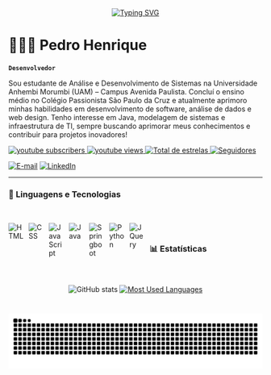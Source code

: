 <div align="center">
  <a href="https://git.io/typing-svg">
    <img src="https://readme-typing-svg.demolab.com?font=Fira+Code&weight=500&size=22&pause=1000&color=ffffff&center=true&vCenter=true&random=false&width=524&lines=%E2%8A%B9+Bem-vindo+ao+meu+perfil!+%E2%8A%B9" alt="Typing SVG">
  </a>
</div>
<!--
//+%CB%99%E1%B5%95%CB%99+%E2%8A%B9+// -->


# 👨🏻‍💻 Pedro Henrique

**`Desenvolvedor`**

Sou estudante de Análise e Desenvolvimento de Sistemas na Universidade Anhembi Morumbi (UAM) – Campus Avenida Paulista. Concluí o ensino médio no Colégio Passionista São Paulo da Cruz e atualmente aprimoro minhas habilidades em desenvolvimento de software, análise de dados e web design. Tenho interesse em Java, modelagem de sistemas e infraestrutura de TI, sempre buscando aprimorar meus conhecimentos e contribuir para projetos inovadores!

<p align="left">
    <a href="https://www.youtube.com/@Pedro_Henriqq">
        <img 
            alt="youtube subscribers" 
            title="Inscreva-se no meu canal" 
            src="https://custom-icon-badges.demolab.com/youtube/channel/subscribers/UCLNw8vS9FTTux2eTIcfOJnQ?color=%23E05D44&label=Inscreva-se&logo=video&logoColor=white&style=for-the-badge&labelColor=CE4630"
        />
    </a>
    <a href="https://www.youtube.com/@Pedro_Henriqq">
        <img 
            alt="youtube views" 
            title="Visualizações no YouTube" 
            src="https://custom-icon-badges.demolab.com/youtube/channel/views/UCLNw8vS9FTTux2eTIcfOJnQ?color=%23E1AD0E&logo=eye&logoColor=white&style=for-the-badge&labelColor=C79600"
        />
    </a> 
    <a href="https://github.com/PedroHenriques1?tab=repositories&sort=stargazers">
        <img 
            alt="Total de estrelas" 
            title="Total de estrelas GitHub" 
            src="https://custom-icon-badges.demolab.com/github/stars/PedroHenriques?color=55960c&style=for-the-badge&labelColor=488207&logo=star&label=estrelas"
        />
    </a>
    <a href="https://github.com/PedroHenriques1?tab=followers">
        <img 
            alt="Seguidores" 
            title="Me siga no GitHub" 
            src="https://custom-icon-badges.demolab.com/github/followers/PedroHenriques1?color=236ad3&labelColor=1155ba&style=for-the-badge&logo=github&label=Seguidores&logoColor=white"
        />
    </a> 
  </p>
<!--
<img align="right" alt="" height="190px" src="./src/study.gif">
-->
<p align="right"> <!-- style="text-align: right;" align="right">
<br>
 <!--
<h3 align="center"></h3> 
-->
  
[![E-mail](https://img.shields.io/badge/-Email-000?style=for-the-badge&logo=microsoft-outlook&logoColor=FF00F6&color:FFF)](mailto:pedroxz024@gmail.com)
[![LinkedIn](https://img.shields.io/badge/-LinkedIn-000?style=for-the-badge&logo=linkedin&logoColor=FF00F6&color:FFF)](https://www.linkedin.com/in/pedro-henrique-da-silva-4a18852a7/)

</div>
</p>

---

### 🤖 Linguagens e Tecnologias
<br>

<img 
    align="left" 
    alt="HTML"
    title="HTML" 
    width="30px" 
    style="padding-right: 10px;" 
    src="https://cdn.jsdelivr.net/gh/devicons/devicon@latest/icons/html5/html5-original.svg" 
/>
<img 
    align="left" 
    alt="CSS" 
    title="CSS"
    width="30px" 
    style="padding-right: 10px;" 
    src="https://cdn.jsdelivr.net/gh/devicons/devicon@latest/icons/css3/css3-original.svg" 
/>
<img 
    align="left" 
    alt="JavaScript" 
    title="JavaScript"
    width="30px" 
    style="padding-right: 10px;" 
    src="https://cdn.jsdelivr.net/gh/devicons/devicon@latest/icons/javascript/javascript-original.svg" 
/>
<img 
    align="left" 
    alt="Java"
    title="Java" 
    width="30px" 
    style="padding-right: 10px;" 
    src="https://cdn.jsdelivr.net/gh/devicons/devicon@latest/icons/java/java-original.svg" 
/>
<img 
    align="left" 
    alt="Springboot"
    title="Springboot" 
    width="30px" 
    style="padding-right: 10px;" 
    src="https://cdn.jsdelivr.net/gh/devicons/devicon@latest/icons/spring/spring-original.svg" 
/>
<img 
    align="left" 
    alt="Python"
    title="Python" 
    width="30px" 
    style="padding-right: 10px;" 
    src="https://cdn.jsdelivr.net/gh/devicons/devicon@latest/icons/python/python-original.svg" 
/>
<img 
    align="left" 
    alt="JQuery" 
    title="JQuery"
    width="30px" 
    style="padding-right: 10px;" 
    src="https://cdn.jsdelivr.net/gh/devicons/devicon@latest/icons/mysql/mysql-original.svg" 
/>

<br/>

### 📊 Estatísticas

#

<div style="text-align: center;" align="center">
  <br>
  
  <img src="https://github-readme-stats-git-masterrstaa-rickstaa.vercel.app/api?username=PedroHenriques1&hide_title=true&show_icons=true&include_all_commits=false&count_private=true&line_height=25&hide=issues&bg_color=FFFFFF&title_color=87CEEB&text_color=87CEEB&border_radius=3&border_color=87CEEB&icon_color=87CEEB&theme=jolly" alt="GitHub stats">

<a href="https://github.com/PedroHenriques1/github-readme-stats">
    <img src="https://github-readme-stats-git-masterrstaa-rickstaa.vercel.app/api/top-langs/?username=PedroHenriques1&line_height=10&card_width=290&layout=compact&hide_title=false&count_private=true&langs_count=4&show_icons=true&title_color=87CEEB&hide=html,scss,less&bg_color=FFFFFF&text_color=87CEEB&border_radius=3&border_color=87CEEB&count_private=true" alt="Most Used Languages">
</a>


</div>


#

<picture align="center">
  <source media="(prefers-color-scheme: dark)" srcset="https://raw.githubusercontent.com/PedroHenriques1/PedroHenriques1/output/github-contribution-grid-snake-dark.svg">
  <source media="(prefers-color-scheme: light)" srcset="https://raw.githubusercontent.com/PedroHenriques1/PedroHenriques1/output/github-contribution-grid-snake-dark.svg">
  <img align="center" alt="github contribution grid snake animation" src="https://raw.githubusercontent.com/PedroHenriques1/PedroHenriques1/output/github-contribution-grid-snake.svg">
</picture>
